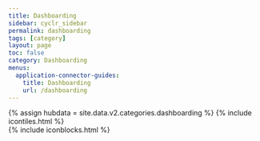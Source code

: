 ```yaml
---
title: Dashboarding
sidebar: cyclr_sidebar
permalink: dashboarding
tags: [category]
layout: page
toc: false
category: Dashboarding
menus:
  application-connector-guides:
    title: Dashboarding
    url: /dashboarding
---
```

{% assign hubdata = site.data.v2.categories.dashboarding %}
{% include icontiles.html %}	
{% include iconblocks.html %}	